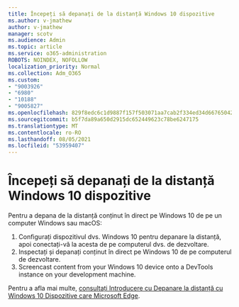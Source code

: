 ```yaml
---
title: Începeți să depanați de la distanță Windows 10 dispozitive
ms.author: v-jmathew
author: v-jmathew
manager: scotv
ms.audience: Admin
ms.topic: article
ms.service: o365-administration
ROBOTS: NOINDEX, NOFOLLOW
localization_priority: Normal
ms.collection: Adm_O365
ms.custom:
- "9003926"
- "6980"
- "10188"
- "9005827"
ms.openlocfilehash: 829f8edc6c1d9887f157f503071aa7cab2f334ed34d66765042a42a4d7d97113
ms.sourcegitcommit: b5f7da89a650d2915dc652449623c78be6247175
ms.translationtype: MT
ms.contentlocale: ro-RO
ms.lasthandoff: 08/05/2021
ms.locfileid: "53959407"
---
```

# <a name="get-started-with-remotely-debugging-windows-10-devices"></a>Începeți să depanați de la distanță Windows 10 dispozitive

Pentru a depana de la distanță conținut în direct pe Windows 10 de pe un computer Windows sau macOS:

1. Configurați dispozitivul dvs. Windows 10 pentru depanare la distanță, apoi conectați-vă la acesta de pe computerul dvs. de dezvoltare.
2. Inspectați și depanați conținut în direct pe Windows 10 de pe computerul de dezvoltare.
3. Screencast content from your Windows 10 device onto a DevTools instance on your development machine.

Pentru a afla mai multe, [consultați Introducere cu Depanare la distanță cu Windows 10 Dispozitive care Microsoft Edge](https://go.microsoft.com/fwlink/?linkid=2142172).
